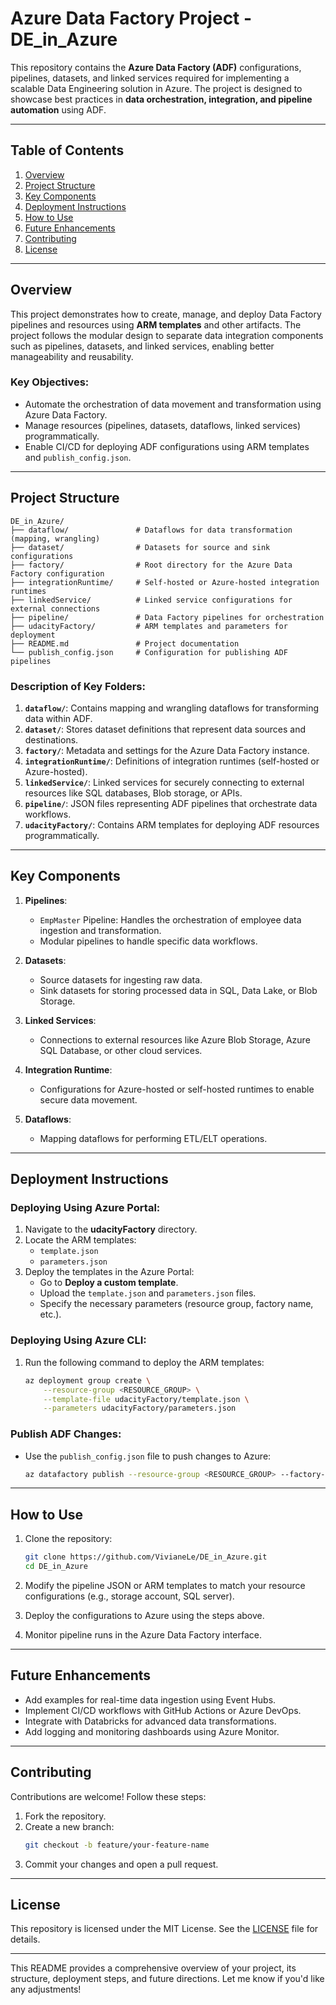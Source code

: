 # Azure Data Factory Project - DE_in_Azure

This repository contains the **Azure Data Factory (ADF)** configurations, pipelines, datasets, and linked services required for implementing a scalable Data Engineering solution in Azure. The project is designed to showcase best practices in **data orchestration, integration, and pipeline automation** using ADF.

---

## Table of Contents

1. [Overview](#overview)
2. [Project Structure](#project-structure)
3. [Key Components](#key-components)
4. [Deployment Instructions](#deployment-instructions)
5. [How to Use](#how-to-use)
6. [Future Enhancements](#future-enhancements)
7. [Contributing](#contributing)
8. [License](#license)

---

## Overview

This project demonstrates how to create, manage, and deploy Data Factory pipelines and resources using **ARM templates** and other artifacts. The project follows the modular design to separate data integration components such as pipelines, datasets, and linked services, enabling better manageability and reusability.

### Key Objectives:
- Automate the orchestration of data movement and transformation using Azure Data Factory.
- Manage resources (pipelines, datasets, dataflows, linked services) programmatically.
- Enable CI/CD for deploying ADF configurations using ARM templates and `publish_config.json`.

---

## Project Structure

```plaintext
DE_in_Azure/
├── dataflow/               # Dataflows for data transformation (mapping, wrangling)
├── dataset/                # Datasets for source and sink configurations
├── factory/                # Root directory for the Azure Data Factory configuration
├── integrationRuntime/     # Self-hosted or Azure-hosted integration runtimes
├── linkedService/          # Linked service configurations for external connections
├── pipeline/               # Data Factory pipelines for orchestration
├── udacityFactory/         # ARM templates and parameters for deployment
├── README.md               # Project documentation
└── publish_config.json     # Configuration for publishing ADF pipelines
```

### Description of Key Folders:
1. **`dataflow/`**: Contains mapping and wrangling dataflows for transforming data within ADF.
2. **`dataset/`**: Stores dataset definitions that represent data sources and destinations.
3. **`factory/`**: Metadata and settings for the Azure Data Factory instance.
4. **`integrationRuntime/`**: Definitions of integration runtimes (self-hosted or Azure-hosted).
5. **`linkedService/`**: Linked services for securely connecting to external resources like SQL databases, Blob storage, or APIs.
6. **`pipeline/`**: JSON files representing ADF pipelines that orchestrate data workflows.
7. **`udacityFactory/`**: Contains ARM templates for deploying ADF resources programmatically.

---

## Key Components

1. **Pipelines**:
   - `EmpMaster` Pipeline: Handles the orchestration of employee data ingestion and transformation.
   - Modular pipelines to handle specific data workflows.

2. **Datasets**:
   - Source datasets for ingesting raw data.
   - Sink datasets for storing processed data in SQL, Data Lake, or Blob Storage.

3. **Linked Services**:
   - Connections to external resources like Azure Blob Storage, Azure SQL Database, or other cloud services.

4. **Integration Runtime**:
   - Configurations for Azure-hosted or self-hosted runtimes to enable secure data movement.

5. **Dataflows**:
   - Mapping dataflows for performing ETL/ELT operations.

---

## Deployment Instructions

### Deploying Using Azure Portal:
1. Navigate to the **udacityFactory** directory.
2. Locate the ARM templates:
   - `template.json`
   - `parameters.json`
3. Deploy the templates in the Azure Portal:
   - Go to **Deploy a custom template**.
   - Upload the `template.json` and `parameters.json` files.
   - Specify the necessary parameters (resource group, factory name, etc.).

### Deploying Using Azure CLI:
1. Run the following command to deploy the ARM templates:
   ```bash
   az deployment group create \
       --resource-group <RESOURCE_GROUP> \
       --template-file udacityFactory/template.json \
       --parameters udacityFactory/parameters.json
   ```

### Publish ADF Changes:
- Use the `publish_config.json` file to push changes to Azure:
   ```bash
   az datafactory publish --resource-group <RESOURCE_GROUP> --factory-name <FACTORY_NAME>
   ```

---

## How to Use

1. Clone the repository:
   ```bash
   git clone https://github.com/VivianeLe/DE_in_Azure.git
   cd DE_in_Azure
   ```

2. Modify the pipeline JSON or ARM templates to match your resource configurations (e.g., storage account, SQL server).

3. Deploy the configurations to Azure using the steps above.

4. Monitor pipeline runs in the Azure Data Factory interface.

---

## Future Enhancements

- Add examples for real-time data ingestion using Event Hubs.
- Implement CI/CD workflows with GitHub Actions or Azure DevOps.
- Integrate with Databricks for advanced data transformations.
- Add logging and monitoring dashboards using Azure Monitor.

---

## Contributing

Contributions are welcome! Follow these steps:
1. Fork the repository.
2. Create a new branch:
   ```bash
   git checkout -b feature/your-feature-name
   ```
3. Commit your changes and open a pull request.

---

## License

This repository is licensed under the MIT License. See the [LICENSE](LICENSE) file for details.

---

This README provides a comprehensive overview of your project, its structure, deployment steps, and future directions. Let me know if you'd like any adjustments!

